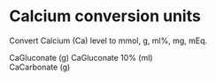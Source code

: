 # Calcium conversion units
Convert Calcium (Ca) level to mmol, g, ml%, mg, mEq.
	
CaGluconate (g)	
CaGluconate 10% (ml) 	
CaCarbonate (g)

